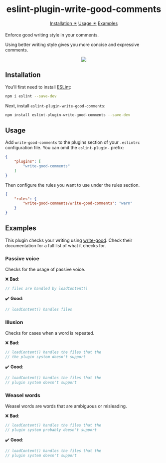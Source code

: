 <h1 align="center">eslint-plugin-write-good-comments</h1>

<p align="center">
  <a href="#installation">Installation ✴️</a>
  <a href="#usage">Usage ✴️</a>
  <a href="#examples">Examples</a>
</p>


Enforce good writing style in your comments.

Using better writing style gives you more concise and expressive comments.

<p align="center">
  <img src="https://user-images.githubusercontent.com/3704904/113325601-f68f0b80-9318-11eb-8fe8-c9914e48e28e.png">
</p>

## Installation

You'll first need to install [ESLint](http://eslint.org):

```bash
npm i eslint --save-dev
```

Next, install `eslint-plugin-write-good-comments`:

```bash
npm install eslint-plugin-write-good-comments --save-dev
```

## Usage

Add `write-good-comments` to the plugins section of your `.eslintrc`
configuration file. You can omit the `eslint-plugin-` prefix:

```json
{
    "plugins": [
        "write-good-comments"
    ]
}
```

Then configure the rules you want to use under the rules section.

```json
{
    "rules": {
        "write-good-comments/write-good-comments": "warn"
    }
}
```

## Examples

This plugin checks your writing using [write-good](https://github.com/btford/write-good).
Check their documentation for a full list of what it checks for.

### Passive voice

Checks for the usage of passive voice.

❌ **Bad**:

```javascript
// files are handled by loadContent()
```

✔️ **Good**:

```javascript
// loadContent() handles files
```

### Illusion

Checks for cases when a word is repeated.

❌ **Bad**:

```javascript
// loadContent() handles the files that the
// the plugin system doesn't support
```

✔️ **Good**:

```javascript
// loadContent() handles the files that the
// plugin system doesn't support
```

### Weasel words

Weasel words are words that are ambiguous or misleading.

❌ **Bad**:

```javascript
// loadContent() handles the files that the
// plugin system probably doesn't support
```

✔️ **Good**:

```javascript
// loadContent() handles the files that the
// plugin system doesn't support
```
